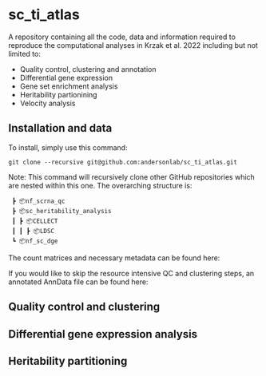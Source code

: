 # sc_ti_atlas

A repository containing all the code, data and information required to reproduce the computational analyses in Krzak et al. 2022 including but not limited to:

* Quality control, clustering and annotation
* Differential gene expression
* Gene set enrichment analysis
* Heritability partionining
* Velocity analysis

## Installation and data

To install, simply use this command:
```
git clone --recursive git@github.com:andersonlab/sc_ti_atlas.git
```

Note: This command will recursively clone other GitHub repositories which are nested within this one. The overarching structure is:
```
 ┣ 📦nf_scrna_qc
 ┣ 📦sc_heritability_analysis
 ┃ ┣ 📦CELLECT
 ┃ ┃ ┣ 📦LDSC
 ┗ 📦nf_sc_dge
```
The count matrices and necessary metadata can be found here:

If you would like to skip the resource intensive QC and clustering steps, an annotated AnnData file can be found here:


## Quality control and clustering

## Differential gene expression analysis

## Heritability partitioning
